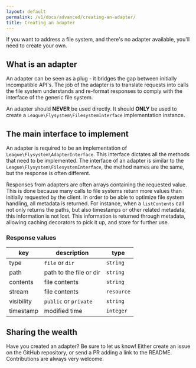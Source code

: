 ```yaml
---
layout: default
permalink: /v1/docs/advanced/creating-an-adapter/
title: Creating an adapter
---
```


If you want to address a file system, and there's no
adapter available, you'll need to create your own.

## What is an adapter

An adapter can be seen as a plug - it bridges the gap
between initially incompatible API's. The job of the adapter
is to translate requests into calls the file system
understands and re-format responses to comply with
the interface of the generic file system.

An adapter should __NEVER__ be used directly. It should
__ONLY__ be used to create a `League\Flysystem\FilesystemInterface`
implementation instance.

## The main interface to implement

An adapter is required to be an implementation of
`League\Flysystem\AdapterInterface`. This interface
dictates all the methods that need to be implemented.
The interface of an adapter is similar to the
`League\Flysystem\FilesystemInterface`, the method
names are the same, but the response is often different.

Responses from adapters are often arrays containing the
requested value. This is done because many calls to 
file systems return more values than initially requested
by the client. In order to be able to optimize file system
handling, all metadata is returned. For instance, when a
`listContents` call not only returns the paths, but also
timestamps or other related metadata, this information is
not lost. This information is returned through metadata, allowing
caching decorators to pick it up, and store for further use.

### Response values

key         | description              | type
----------- | ------------------------ | -----------
type        | `file` or `dir`          | `string`
path        | path to the file or dir  | `string`
contents    | file contents            | `string`
stream      | file contents            | `resource`
visibility  | `public` or `private`    | `string`
timestamp   | modified time            | `integer`

## Sharing the wealth

Have you created an adapter? Be sure to let us know!
Either create an issue on the GitHub repository, or
send a PR adding a link to the README. Contributions
are always very welcome.
